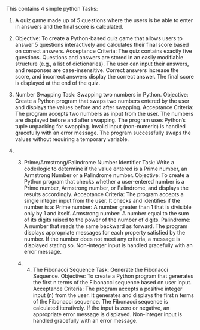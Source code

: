 This contains 4 simple python Tasks: 
1. A quiz game made up of 5 questions where the users is be able to enter in answers and the final score is calculated.
2. Objective: To create a Python-based quiz game that allows users to answer 5 questions interactively and calculates their final score based on correct answers. Acceptance Criteria: The quiz contains exactly five questions. Questions and answers are stored in an easily modifiable structure (e.g., a list of dictionaries). The user can input their answers, and responses are case-insensitive. Correct answers increase the score, and incorrect answers display the correct answer. The final score is displayed at the end of the quiz.

2. Number Swapping Task: Swapping two numbers in Python. Objective: Create a Python program that swaps two numbers entered by the user and displays the values before and after swapping. Acceptance Criteria: The program accepts two numbers as input from the user. The numbers are displayed before and after swapping. The program uses Python’s tuple unpacking for swapping. Invalid input (non-numeric) is handled gracefully with an error message. The program successfully swaps the values without requiring a temporary variable.

4. 3. Prime/Armstrong/Palindrome Number Identifier Task: Write a code/logic to determine if the value entered is a Prime number, an Armstrong Number or a Palindrome number. Objective: To create a Python program that checks whether a user-entered number is a Prime number, Armstrong number, or Palindrome, and displays the results accordingly. Acceptance Criteria: The program accepts a single integer input from the user. It checks and identifies if the number is a: Prime number: A number greater than 1 that is divisible only by 1 and itself. Armstrong number: A number equal to the sum of its digits raised to the power of the number of digits. Palindrome: A number that reads the same backward as forward. The program displays appropriate messages for each property satisfied by the number. If the number does not meet any criteria, a message is displayed stating so. Non-integer input is handled gracefully with an error message.
     
   5. 4. The Fibonacci Sequence Task: Generate the Fibonacci Sequence. Objective: To create a Python program that generates the first n terms of the Fibonacci sequence based on user input. Acceptance Criteria: The program accepts a positive integer input (n) from the user. It generates and displays the first n terms of the Fibonacci sequence. The Fibonacci sequence is calculated iteratively. If the input is zero or negative, an appropriate error message is displayed. Non-integer input is handled gracefully with an error message.
